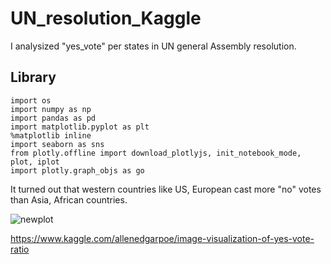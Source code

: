 # UN_resolution_Kaggle <br>
I analysized "yes_vote" per states in UN general Assembly resolution. <br>

## Library 
```
import os
import numpy as np 
import pandas as pd
import matplotlib.pyplot as plt
%matplotlib inline
import seaborn as sns
from plotly.offline import download_plotlyjs, init_notebook_mode, plot, iplot
import plotly.graph_objs as go
```

It turned out that western countries like US, European cast more "no" votes than Asia, African countries. 

![newplot](https://user-images.githubusercontent.com/43398106/68635662-9ab5be00-053c-11ea-8069-260b9de4eaca.png)

https://www.kaggle.com/allenedgarpoe/image-visualization-of-yes-vote-ratio
